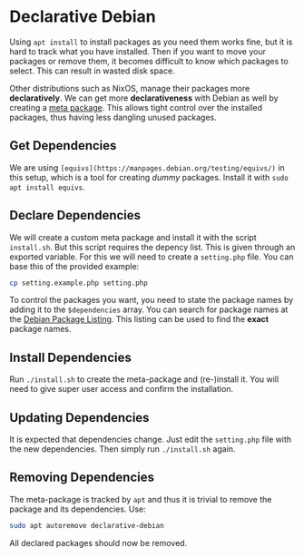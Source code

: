 # Declarative Debian

Using `apt install` to install packages as you need them works fine, but it is hard to track what you have installed. Then if you want to move your packages or remove them, it becomes difficult to know which packages to select. This can result in wasted disk space.

Other distributions such as NixOS, manage their packages more **declaratively**. We can get more **declarativeness** with Debian as well by creating a [meta package](https://wiki.debian.org/metapackage). This allows tight control over the installed packages, thus having less dangling unused packages.

## Get Dependencies

We are using `[equivs](https://manpages.debian.org/testing/equivs/)` in this setup, which is a tool for creating *dummy* packages. Install it with `sudo apt install equivs`.

## Declare Dependencies

We will create a custom meta package and install it with the script `install.sh`. But this script requires the depency list. This is given through an exported variable. For this we will need to create a `setting.php` file. You can base this of the provided example:

```sh
cp setting.example.php setting.php

```

To control the packages you want, you need to state the package names by adding it to the `$dependencies` array. You can search for package names at the [Debian Package Listing](https://packages.debian.org/stable/). This listing can be used to find the **exact** package names.

## Install Dependencies

Run `./install.sh` to create the meta-package and (re-)install it. You will need to give super user access and confirm the installation.

## Updating Dependencies

It is expected that dependencies change. Just edit the `setting.php` file with the new dependencies. Then simply run `./install.sh` again.

## Removing Dependencies

The meta-package is tracked by `apt` and thus it is trivial to remove the package and its dependencies. Use:

```sh
sudo apt autoremove declarative-debian
```

All declared packages should now be removed.
